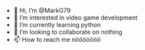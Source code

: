 - 👋 Hi, I’m @MarkG79
- 👀 I’m interested in video game development
- 🌱 I’m currently learning python
- 💞️ I’m looking to collaborate on nothing
- 📫 How to reach me nööööööö

<!---
MarkG79/MarkG79 is a ✨ special ✨ repository because its `README.md` (this file) appears on your GitHub profile.
You can click the Preview link to take a look at your changes.
--->

